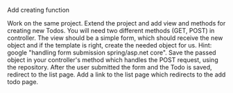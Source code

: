 Add creating function

Work on the same project.
Extend the project and add view and methods for creating new Todos.
You will need two different methods (GET, POST) in controller.
The view should be a simple form, which should receive the new object
and if the template is right, create the needed object for us.
Hint: google "handling form submission spring/asp.net core".
Save the passed object in your controller's method which handles the POST request,
using the repository.
After the user submitted the form and the Todo is saved, redirect to the list page.
Add a link to the list page which redirects to the add todo page.

